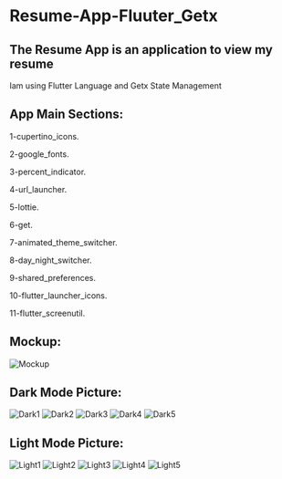 # Resume-App-Fluuter_Getx
The Resume App is an application to view my resume
--------------------------------------------------
Iam using Flutter Language and Getx State Management

App Main Sections:
------------------
1-cupertino_icons.

2-google_fonts.

3-percent_indicator.

4-url_launcher.

5-lottie.

6-get.

7-animated_theme_switcher.

8-day_night_switcher.

9-shared_preferences.

10-flutter_launcher_icons.

11-flutter_screenutil.

Mockup:
-------
![Mockup](https://github.com/mohammedhajieh/Resume-App-Fluuter_Getx/assets/106439542/665459d3-5adc-4ee3-9930-cd253819532a)


Dark Mode Picture:
-----------------
![Dark1](https://github.com/mohammedhajieh/Resume-App-Fluuter_Getx/assets/106439542/97dafb13-9fef-484a-80d5-d80841c98bdd)
![Dark2](https://github.com/mohammedhajieh/Resume-App-Fluuter_Getx/assets/106439542/2facbd8a-2265-4495-b2d7-2d96a5ff728d)
![Dark3](https://github.com/mohammedhajieh/Resume-App-Fluuter_Getx/assets/106439542/68cbba6d-7f76-438a-a948-8943c9b0f46c)
![Dark4](https://github.com/mohammedhajieh/Resume-App-Fluuter_Getx/assets/106439542/41bc2267-8686-4b82-9638-0916c201ffd2)
![Dark5](https://github.com/mohammedhajieh/Resume-App-Fluuter_Getx/assets/106439542/a2457c5c-d723-4b0a-bdcb-946d1e5e754a)

Light Mode Picture:
-------------------
![Light1](https://github.com/mohammedhajieh/Resume-App-Fluuter_Getx/assets/106439542/24a70685-e25c-4b4d-96f2-f8f85c6dcef7)
![Light2](https://github.com/mohammedhajieh/Resume-App-Fluuter_Getx/assets/106439542/8f5ccac7-dc62-4b5c-9c6f-fe46290b4fe5)
![Light3](https://github.com/mohammedhajieh/Resume-App-Fluuter_Getx/assets/106439542/5527e314-2d24-4e22-8d0f-565dc415f807)
![Light4](https://github.com/mohammedhajieh/Resume-App-Fluuter_Getx/assets/106439542/078d8fde-3b72-4d09-91a8-d8e90089e619)
![Light5](https://github.com/mohammedhajieh/Resume-App-Fluuter_Getx/assets/106439542/681fd35d-4cdd-4897-a542-819b04e459fd)
